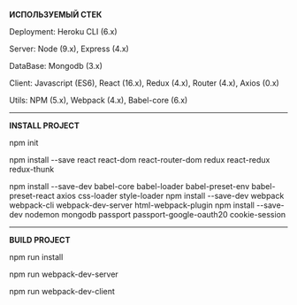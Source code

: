 **ИСПОЛЬЗУЕМЫЙ СТЕК**

Deployment: Heroku CLI (6.x)

Server: Node (9.x), Express (4.x)

DataBase: Mongodb (3.x)

Client: Javascript (ES6), React (16.x), Redux (4.x), Router (4.x), Axios (0.x)

Utils: NPM (5.x), Webpack (4.x), Babel-core (6.x)


***


**INSTALL PROJECT**

npm init

npm install --save react react-dom react-router-dom redux react-redux redux-thunk

npm install --save-dev babel-core babel-loader babel-preset-env babel-preset-react axios css-loader style-loader
npm install --save-dev webpack webpack-cli webpack-dev-server html-webpack-plugin 
npm install --save-dev nodemon mongodb passport passport-google-oauth20 cookie-session



***


**BUILD PROJECT**

npm run install

npm run webpack-dev-server

npm run webpack-dev-client
